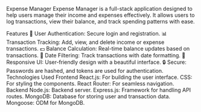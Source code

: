 Expense Manager
Expense Manager is a full-stack application designed to help users manage their income and expenses effectively. It allows users to log transactions, view their balance, and track spending patterns with ease.

Features
📝 User Authentication: Secure login and registration.
📊 Transaction Tracking: Add, view, and delete income or expense transactions.
💵 Balance Calculation: Real-time balance updates based on transactions.
📅 Date Filtering: Track transactions with date formatting.
🎨 Responsive UI: User-friendly design with a beautiful interface.
🔒 Secure: Passwords are hashed, and tokens are used for authentication.
Technologies Used
Frontend
React.js: For building the user interface.
CSS: For styling the components.
React Router: For seamless navigation.
Backend
Node.js: Backend server.
Express.js: Framework for handling API routes.
MongoDB: Database for storing user and transaction data.
Mongoose: ODM for MongoDB.
